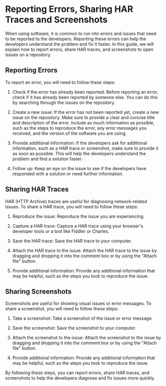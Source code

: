 # Reporting Errors, Sharing HAR Traces and Screenshots

When using software, it is common to run into errors and issues that need to be reported to the developers. Reporting these errors can help the developers understand the problem and fix it faster. In this guide, we will explain how to report errors, share HAR traces, and screenshots to open issues on a repository.

## Reporting Errors

To report an error, you will need to follow these steps:

1. Check if the error has already been reported: Before reporting an error, check if it has already been reported by someone else. You can do this by searching through the issues on the repository.

2. Create a new issue: If the error has not been reported yet, create a new issue on the repository. Make sure to provide a clear and concise title and description of the error. Include as much information as possible, such as the steps to reproduce the error, any error messages you received, and the version of the software you are using.

3. Provide additional information: If the developers ask for additional information, such as a HAR trace or screenshot, make sure to provide it as soon as possible. This will help the developers understand the problem and find a solution faster.

4. Follow up: Keep an eye on the issue to see if the developers have responded with a solution or need further information.

## Sharing HAR Traces

HAR (HTTP Archive) traces are useful for diagnosing network-related issues. To share a HAR trace, you will need to follow these steps:

1. Reproduce the issue: Reproduce the issue you are experiencing.

2. Capture a HAR trace: Capture a HAR trace using your browser's developer tools or a tool like Fiddler or Charles.

3. Save the HAR trace: Save the HAR trace to your computer.

4. Attach the HAR trace to the issue: Attach the HAR trace to the issue by dragging and dropping it into the comment box or by using the "Attach file" button.

5. Provide additional information: Provide any additional information that may be helpful, such as the steps you took to reproduce the issue.

## Sharing Screenshots

Screenshots are useful for showing visual issues or error messages. To share a screenshot, you will need to follow these steps:

1. Take a screenshot: Take a screenshot of the issue or error message.

2. Save the screenshot: Save the screenshot to your computer.

3. Attach the screenshot to the issue: Attach the screenshot to the issue by dragging and dropping it into the comment box or by using the "Attach file" button.

4. Provide additional information: Provide any additional information that may be helpful, such as the steps you took to reproduce the issue.

By following these steps, you can report errors, share HAR traces, and screenshots to help the developers diagnose and fix issues more quickly.
